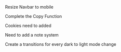 Resize Navbar to mobile

Complete the Copy Function

Cookies need to added

Need to add a note system

Create a transitions for every dark to light mode change